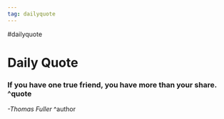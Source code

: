 ```yaml
---
tag: dailyquote
---
```


#dailyquote

# Daily Quote

### If you have one true friend, you have more than your share. ^quote
*-Thomas Fuller* ^author
